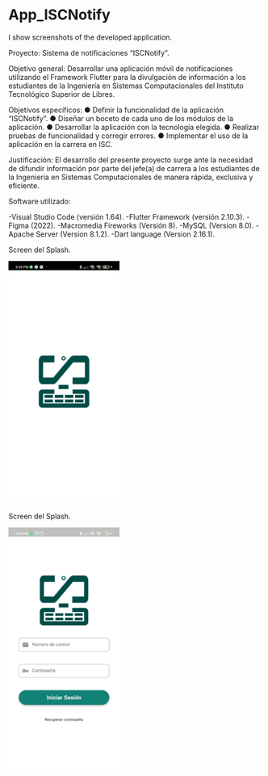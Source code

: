 # App_ISCNotify
I show screenshots of the developed application.

Proyecto: Sistema de notificaciones “ISCNotify”.

Objetivo general:
Desarrollar una aplicación móvil de notificaciones utilizando el Framework Flutter
para la divulgación de información a los estudiantes de la Ingeniería en Sistemas
Computacionales del Instituto Tecnológico Superior de Libres.

Objetivos específicos:
● Definir la funcionalidad de la aplicación “ISCNotify”.
● Diseñar un boceto de cada uno de los módulos de la aplicación.
● Desarrollar la aplicación con la tecnología elegida.
● Realizar pruebas de funcionalidad y corregir errores.
● Implementar el uso de la aplicación en la carrera en ISC.

Justificación:
El desarrollo del presente proyecto surge ante la necesidad de difundir información
por parte del jefe(a) de carrera a los estudiantes de la Ingeniería en Sistemas
Computacionales de manera rápida, exclusiva y eficiente.

Software utilizado:

-Visual Studio Code (versión 1.64).
-Flutter Framework (versión 2.10.3).
-Figma (2022).
-Macromedia Fireworks (Versión 8).
-MySQL (Version 8.0).
-Apache Server (Version 8.1.2).
-Dart language (Version 2.16.1).
<link href="https://cdn.jsdelivr.net/npm/bootstrap@5.1.3/dist/css/bootstrap.min.css" rel="stylesheet" integrity="sha384-1BmE4kWBq78iYhFldvKuhfTAU6auU8tT94WrHftjDbrCEXSU1oBoqyl2QvZ6jIW3" crossorigin="anonymous">
<div class="container">
  <div class="row">
    <div class="col-md4">
  <p>Screen del Splash.</p>
  <img src="https://github.com/ricardomtnez/App_ISCNotify/blob/main/Resources/Splash.jpg" width="220" height="480" title="Github Logo">
      </div>
     <div class="col-md4">
  <p>Screen del Splash.</p>
  <img src="https://github.com/ricardomtnez/App_ISCNotify/blob/main/Resources/Login.jpg" width="220" height="480" title="Github Logo">
  </div>
    </div>
</div>
